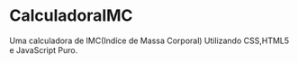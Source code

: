 # CalculadoraIMC

Uma calculadora de IMC(Indíce de Massa Corporal) Utilizando CSS,HTML5 e JavaScript Puro.

